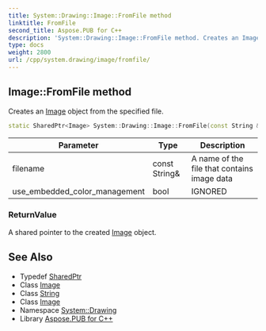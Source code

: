 ```yaml
---
title: System::Drawing::Image::FromFile method
linktitle: FromFile
second_title: Aspose.PUB for C++
description: 'System::Drawing::Image::FromFile method. Creates an Image object from the specified file in C++.'
type: docs
weight: 2800
url: /cpp/system.drawing/image/fromfile/
---
```

## Image::FromFile method


Creates an [Image](../) object from the specified file.

```cpp
static SharedPtr<Image> System::Drawing::Image::FromFile(const String &filename, bool use_embedded_color_management=false)
```


| Parameter | Type | Description |
| --- | --- | --- |
| filename | const String\& | A name of the file that contains image data |
| use_embedded_color_management | bool | IGNORED |

### ReturnValue

A shared pointer to the created [Image](../) object.

## See Also

* Typedef [SharedPtr](../../../system/sharedptr/)
* Class [Image](../)
* Class [String](../../../system/string/)
* Class [Image](../)
* Namespace [System::Drawing](../../)
* Library [Aspose.PUB for C++](../../../)
